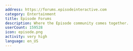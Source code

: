 ```yaml
---
address: https://forums.episodeinteractive.com
category: Entertainment
title: Episode Forums
description: Where the Episode community comes together.
userCount: 159528
icon: episode.png
activity: very high
language: en_US
---
```

